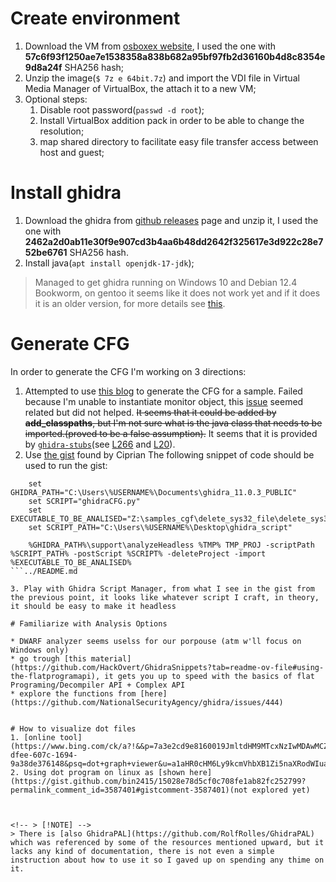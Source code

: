 # Create environment
1. Download the VM from [osboxex website](https://www.osboxes.org/debian/), I used the one with **57c6f93f1250ae7e1538358a838b682a95bf97fb2d36160b4d8c8354e9d8a24f** SHA256 hash;
2. Unzip the image(`$ 7z e 64bit.7z`) and import the VDI file in Virtual Media Manager of VirtualBox, the attach it to a new VM;
3. Optional steps:
    1. Disable root password(`passwd -d root`);
    2. Install VirtualBox addition pack in order to be able to change the resolution;
    3. map shared directory to facilitate easy file transfer access between host and guest;

# Install ghidra
1. Download the ghidra from [github releases](https://github.com/NationalSecurityAgency/ghidra/releases) page and unzip it, I used the one with **2462a2d0ab11e30f9e907cd3b4aa6b48dd2642f325617e3d922c28e752be6761** SHA256 hash.
2. Install java(`apt install openjdk-17-jdk`);

<!-- > [!NOTE] -->
> Managed to get ghidra running on Windows 10 and Debian 12.4 Bookworm, on gentoo it seems like it does not work yet and if it does it is an older version, for more details see [this](https://bugs.gentoo.org/685146).

# Generate CFG
In order to generate the CFG I'm working on 3 directions:

1. Attempted to use [this blog](https://clearbluejar.github.io/posts/callgraphs-with-ghidra-pyhidra-and-jpype/) to generate the CFG for a sample. Failed because I'm unable to instantiate monitor object, this [issue](https://github.com/dod-cyber-crime-center/pyhidra/issues/17) seemed related but did not helped. ~~It seems that it could be added by **add_classpaths**, but I'm not sure what is the java class that needs to be imported.(proved to be a false assumption).~~ It seems that it is provided by [`ghidra-stubs`](https://github.com/clearbluejar/ghidra-pyhidra-callgraphs/blob/77a013f360fae69b582bd75f6277ad8e43290545/requirements.txt#L1C1-L1C13)(see [L266](https://github.com/clearbluejar/ghidra-pyhidra-callgraphs/blob/77a013f360fae69b582bd75f6277ad8e43290545/ghidra_pyhidra_callgraphs.py#L266) and [L20](https://github.com/clearbluejar/ghidra-pyhidra-callgraphs/blob/77a013f360fae69b582bd75f6277ad8e43290545/ghidra_pyhidra_callgraphs.py#L20)).
2. Use [the gist](https://gist.github.com/bin2415/15028e78d5cf0c708fe1ab82fc252799) found by Ciprian
The following snippet of code should be used to run the gist:
```
    set GHIDRA_PATH="C:\Users\%USERNAME%\Documents\ghidra_11.0.3_PUBLIC"
    set SCRIPT="ghidraCFG.py"
    set EXECUTABLE_TO_BE_ANALISED="Z:\samples_cgf\delete_sys32_file\delete_sys32_file.exe"
    set SCRIPT_PATH="C:\Users\%USERNAME%\Desktop\ghidra_script"

    %GHIDRA_PATH%\support\analyzeHeadless %TMP% TMP_PROJ -scriptPath %SCRIPT_PATH% -postScript %SCRIPT% -deleteProject -import %EXECUTABLE_TO_BE_ANALISED%
```../README.md

3. Play with Ghidra Script Manager, from what I see in the gist from the previous point, it looks like whatever script I craft, in theory, it should be easy to make it headless

# Familiarize with Analysis Options

* DWARF analyzer seems uselss for our porpouse (atm w'll focus on Windows only)
* go trough [this material](https://github.com/HackOvert/GhidraSnippets?tab=readme-ov-file#using-the-flatprogramapi), it gets you up to speed with the basics of flat Programing/Decompiler API + Complex API
* explore the functions from [here](https://github.com/NationalSecurityAgency/ghidra/issues/444)


# How to visualize dot files
1. [online tool](https://www.bing.com/ck/a?!&&p=7a3e2cd9e8160019JmltdHM9MTcxNzIwMDAwMCZpZ3VpZD0xYjRiODllNS1kZmVlLTYwN2MtMTY5NC05YTM4ZGUzNzYxNDgmaW5zaWQ9NTE5Ng&ptn=3&ver=2&hsh=3&fclid=1b4b89e5-dfee-607c-1694-9a38de376148&psq=dot+graph+viewer&u=a1aHR0cHM6Ly9kcmVhbXB1Zi5naXRodWIuaW8vR3JhcGh2aXpPbmxpbmUv&ntb=1)
2. Using dot program on linux as [shown here](https://gist.github.com/bin2415/15028e78d5cf0c708fe1ab82fc252799?permalink_comment_id=3587401#gistcomment-3587401)(not explored yet)



<!-- > [!NOTE] -->
> There is [also GhidraPAL](https://github.com/RolfRolles/GhidraPAL) which was referenced by some of the resources mentioned upward, but it lacks any kind of documentation, there is not even a simple instruction about how to use it so I gaved up on spending any thime on it.
